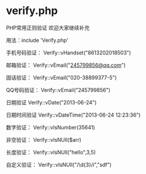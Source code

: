 verify.php
================================================================================
PHP常用正则验证  欢迎大家继续补充

用法：include 'Verify.php'

手机号码验证：
Verify::vHandset("8613202018503")


邮箱验证：
Verify::vEmail("245799856@qq.com")


固话验证：
Verify::vEmail("020-38899377-5")


QQ号码验证：
Verify::vEmail("245799856")


日期验证
Verify::vDate("2013-06-24")


日期时间验证
Verify::vDateTime("2013-06-24 12:23:36")


数字验证：
Verify::vIsNumber(35641)


非空验证：
Verify::vIsNUll($arr)


长度验证：
Verify::vIsNUll("hello",3,5)


自定义验证：
Verify::vIsNUll("/\d{3}/i","sdf")

